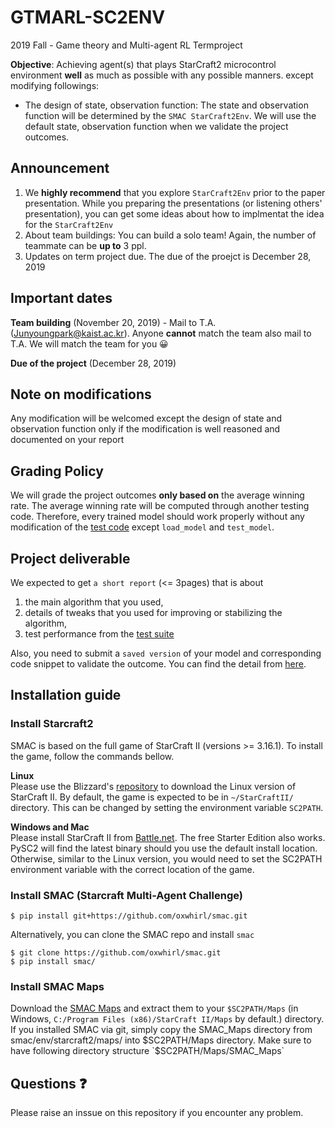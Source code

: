 # GTMARL-SC2ENV
2019 Fall - Game theory and Multi-agent RL Termproject

__Objective__: Achieving agent(s) that plays StarCraft2 microcontrol environment __well__ as much as possible with any possible manners.
except modifying followings:
* The design of state, observation function: The state and observation function will be determined by the `SMAC StarCraft2Env`. We will use the default state, observation function when we validate the project outcomes.

## Announcement
1. We __highly recommend__  that you explore `StarCraft2Env` prior to the paper presentation. While you preparing the presentations (or listening others' presentation), you can get some ideas about how to implmentat the idea for the `StarCraft2Env`
2. About team buildings: You can build a solo team! Again, the number of teammate can be __up to__ 3 ppl. 
3. Updates on term project due. The due of the proejct is December 28, 2019

## Important dates
__Team building__ (November 20, 2019) - Mail to T.A. (Junyoungpark@kaist.ac.kr). Anyone __cannot__ match the team also mail to T.A. We will match the team for you :grinning:

__Due of the project__ (December 28, 2019)

## Note on modifications
Any modification will be welcomed except the design of state and observation function only if the modification is well reasoned and documented on your report

## Grading Policy
We will grade the project outcomes __only based on__ the average winning rate. The average winning rate will be computed through another testing code. Therefore, every trained model should work properly without any modification of the [test code](https://github.com/Junyoungpark/GTMARL-SC2EV/blob/master/test/run_model.py) except `load_model` and `test_model`.

## Project deliverable
We expected to get `a short report` (<= 3pages) that is about 
1. the main algorithm that you used, 
2. details of tweaks that you used for improving or stabilizing the algorithm, 
3. test performance from the [test suite](https://github.com/Junyoungpark/GTMARL-SC2EV/blob/master/test/run_model.py)

Also, you need to submit a `saved version` of your model and corresponding code snippet to validate the outcome. You can find the detail from [here](https://github.com/Junyoungpark/GTMARL-SC2EV/blob/master/test/run_model.py).

## Installation guide

### Install Starcraft2   
SMAC is based on the full game of StarCraft II (versions >= 3.16.1). To install the game, follow the commands bellow.  

__Linux__  
Please use the Blizzard's [repository](https://github.com/Blizzard/s2client-proto#downloads) to download the Linux version of StarCraft II. By default, the game is expected to be in `~/StarCraftII/` directory. This can be changed by setting the environment variable `SC2PATH`.  

__Windows and Mac__  
Please install StarCraft II from [Battle.net](https://starcraft2.com/). The free Starter Edition also works. PySC2 will find the latest binary should you use the default install location. Otherwise, similar to the Linux version, you would need to set the SC2PATH environment variable with the correct location of the game.


###  Install SMAC (Starcraft Multi-Agent Challenge)

```
$ pip install git+https://github.com/oxwhirl/smac.git
```

Alternatively, you can clone the SMAC repo and install `smac`
```
$ git clone https://github.com/oxwhirl/smac.git
$ pip install smac/
```

### Install SMAC Maps

Download the [SMAC Maps](https://github.com/oxwhirl/smac/releases/download/v0.1-beta1/SMAC_Maps.zip) and extract them to your `$SC2PATH/Maps` (in Windows, `C:/Program Files (x86)/StarCraft II/Maps` by default.) directory. If you installed SMAC via git, simply copy the SMAC_Maps directory from smac/env/starcraft2/maps/ into $SC2PATH/Maps directory. Make sure to have following directory structure `$SC2PATH/Maps/SMAC_Maps`


## Questions :question:
Please raise an inssue on this repository if you encounter any problem.


